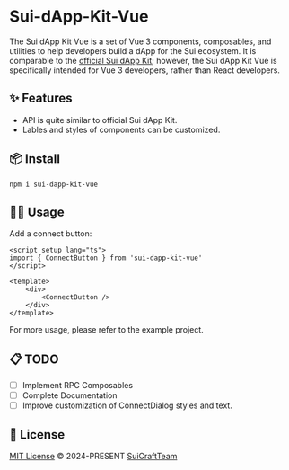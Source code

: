 # Sui-dApp-Kit-Vue

The Sui dApp Kit Vue is a set of Vue 3 components, composables, and utilities to help developers build a dApp for the Sui ecosystem. It is comparable to the [official Sui dApp Kit](https://sdk.mystenlabs.com/dapp-kit); however, the Sui dApp Kit Vue is specifically intended for Vue 3 developers, rather than React developers.

## ✨ Features

* API is quite similar to official Sui dApp Kit.
* Lables and styles of components can be customized.

## 📦 Install

```bash
npm i sui-dapp-kit-vue
```

## 🤹‍♀️ Usage

Add a connect button:
```vue
<script setup lang="ts">
import { ConnectButton } from 'sui-dapp-kit-vue'
</script>

<template>
    <div>
        <ConnectButton />
    </div>
</template>
```

For more usage, please refer to the example project.

## 📋 TODO

- [ ] Implement RPC Composables
- [ ] Complete Documentation
- [ ] Improve customization of ConnectDialog styles and text.

## 📄 License

[MIT License](https://github.com/SuiCraftTeam/Sui-dApp-Kit-Vue/blob/master/LICENSE) © 2024-PRESENT [SuiCraftTeam](https://github.com/SuiCraftTeam)